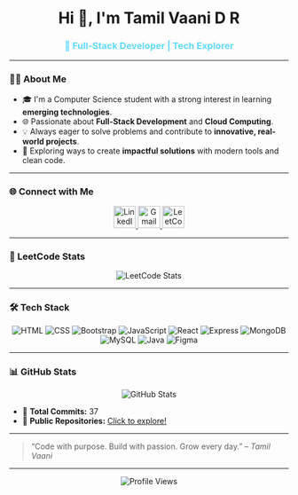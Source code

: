 <h1 align="center">Hi 👋, I'm Tamil Vaani D R</h1>
<h3 align="center" style="color:#61dafb;">🚀 Full-Stack Developer | Tech Explorer</h3>

---

### 👩‍💻 About Me

- 🎓 I'm a Computer Science student with a strong interest in learning **emerging technologies**.
- 🌐 Passionate about **Full-Stack Development** and **Cloud Computing**.
- 💡 Always eager to solve problems and contribute to **innovative, real-world projects**.
- 🚀 Exploring ways to create **impactful solutions** with modern tools and clean code.

---

### 🌐 Connect with Me

<p align="center">
  <a href="https://www.linkedin.com/in/tamilvaanidr/" target="_blank" rel="noopener">
    <img src="https://img.shields.io/badge/LinkedIn-0A66C2?logo=linkedin&logoColor=white&style=for-the-badge" alt="LinkedIn" height="40" />
  </a>
  <a href="mailto:drtamilvaani2006@gmail.com">
    <img src="https://img.shields.io/badge/Gmail-D14836?logo=gmail&logoColor=white&style=for-the-badge" alt="Gmail" height="40" />
  </a>
  <a href="https://leetcode.com/u/DR_Tamil_vaani/" target="_blank" rel="noopener">
    <img src="https://img.shields.io/badge/LeetCode-FFA116?logo=leetcode&logoColor=white&style=for-the-badge" alt="LeetCode" height="40" />
  </a>
</p>

---

### 🧩 LeetCode Stats

<p align="center">
  <img src="https://leetcard.jacoblin.cool/DR_Tamil_vaani?theme=dark&font=Baloo%20Bhaijaan%202" alt="LeetCode Stats" />
</p>

---

### 🛠️ Tech Stack

<p align="center">
  <img src="https://img.shields.io/badge/HTML5-E34F26?logo=html5&logoColor=white&style=for-the-badge" alt="HTML" />
  <img src="https://img.shields.io/badge/CSS3-1572B6?logo=css3&logoColor=white&style=for-the-badge" alt="CSS" />
  <img src="https://img.shields.io/badge/Bootstrap-7952B3?logo=bootstrap&logoColor=white&style=for-the-badge" alt="Bootstrap" />
  <img src="https://img.shields.io/badge/JavaScript-F7DF1E?logo=javascript&logoColor=black&style=for-the-badge" alt="JavaScript" />
  <img src="https://img.shields.io/badge/React-20232A?logo=react&logoColor=61DAFB&style=for-the-badge" alt="React" />
  <img src="https://img.shields.io/badge/Express.js-000000?logo=express&logoColor=white&style=for-the-badge" alt="Express" />
  <img src="https://img.shields.io/badge/MongoDB-4EA94B?logo=mongodb&logoColor=white&style=for-the-badge" alt="MongoDB" />
  <img src="https://img.shields.io/badge/MySQL-4479A1?logo=mysql&logoColor=white&style=for-the-badge" alt="MySQL" />
  <img src="https://img.shields.io/badge/Java-007396?logo=java&logoColor=white&style=for-the-badge" alt="Java" />
  <img src="https://img.shields.io/badge/Figma-F24E1E?logo=figma&logoColor=white&style=for-the-badge" alt="Figma" />
</p>

---

### 📊 GitHub Stats

<p align="center">
  <img src="https://github-readme-stats.vercel.app/api?username=TamilvaaniDR&show_icons=true&theme=radical&count_private=true&hide_rank=true&custom_title=GitHub%20Stats" alt="GitHub Stats" />
</p>

- 🔁 **Total Commits:** 37  
- 📁 **Public Repositories:** [Click to explore!](https://github.com/TamilvaaniDR)

---

> “Code with purpose. Build with passion. Grow every day.” – *Tamil Vaani*

---

<p align="center">
  <img src="https://komarev.com/ghpvc/?username=TamilvaaniDR&label=Profile%20Views&color=0e75b6&style=flat" alt="Profile Views" />
</p>
